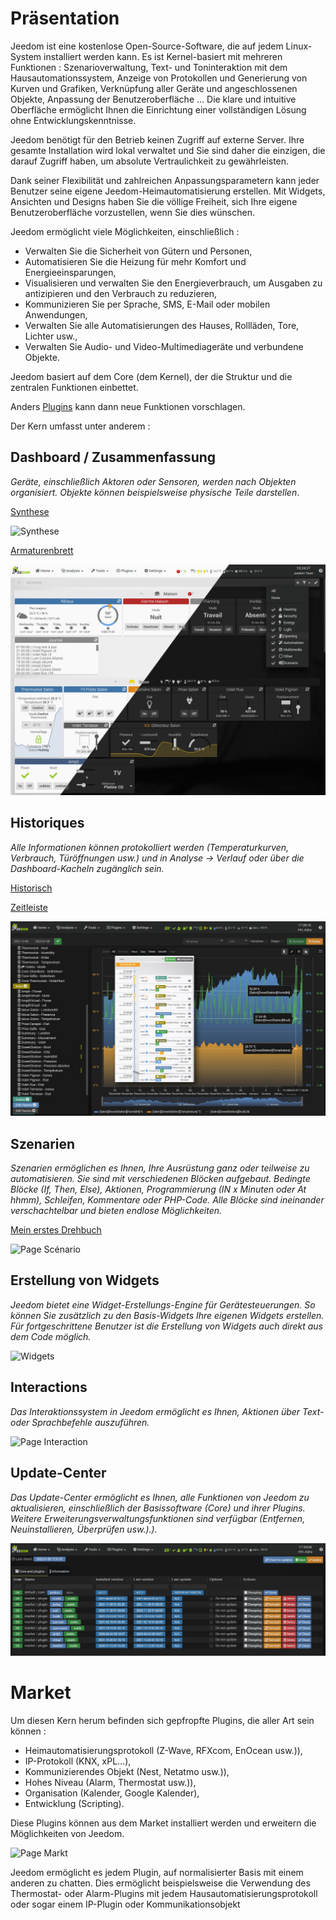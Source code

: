 # Präsentation

Jeedom ist eine kostenlose Open-Source-Software, die auf jedem Linux-System installiert werden kann. Es ist Kernel-basiert mit mehreren Funktionen : Szenarioverwaltung, Text- und Toninteraktion mit dem Hausautomationssystem, Anzeige von Protokollen und Generierung von Kurven und Grafiken, Verknüpfung aller Geräte und angeschlossenen Objekte, Anpassung der Benutzeroberfläche ... Die klare und intuitive Oberfläche ermöglicht Ihnen die Einrichtung einer vollständigen Lösung ohne Entwicklungskenntnisse.

Jeedom benötigt für den Betrieb keinen Zugriff auf externe Server. Ihre gesamte Installation wird lokal verwaltet und Sie sind daher die einzigen, die darauf Zugriff haben, um absolute Vertraulichkeit zu gewährleisten.

Dank seiner Flexibilität und zahlreichen Anpassungsparametern kann jeder Benutzer seine eigene Jeedom-Heimautomatisierung erstellen. Mit Widgets, Ansichten und Designs haben Sie die völlige Freiheit, sich Ihre eigene Benutzeroberfläche vorzustellen, wenn Sie dies wünschen.

Jeedom ermöglicht viele Möglichkeiten, einschließlich :

- Verwalten Sie die Sicherheit von Gütern und Personen,
- Automatisieren Sie die Heizung für mehr Komfort und Energieeinsparungen,
- Visualisieren und verwalten Sie den Energieverbrauch, um Ausgaben zu antizipieren und den Verbrauch zu reduzieren,
- Kommunizieren Sie per Sprache, SMS, E-Mail oder mobilen Anwendungen,
- Verwalten Sie alle Automatisierungen des Hauses, Rollläden, Tore, Lichter usw.,
- Verwalten Sie Audio- und Video-Multimediageräte und verbundene Objekte.


Jeedom basiert auf dem Core (dem Kernel), der die Struktur und die zentralen Funktionen einbettet.

Anders [Plugins](https://market.jeedom.com) kann dann neue Funktionen vorschlagen.

Der Kern umfasst unter anderem :

## Dashboard / Zusammenfassung

*Geräte, einschließlich Aktoren oder Sensoren, werden nach Objekten organisiert. Objekte können beispielsweise physische Teile darstellen*.

[Synthese](/de_DE/core/4.1/overview)

![Synthese](images/doc-presentation-synthese.jpg)

[Armaturenbrett](/de_DE/core/4.1/dashboard)

![Armaturenbrett](images/doc-presentation-dashboard.jpg)


## Historiques

*Alle Informationen können protokolliert werden (Temperaturkurven, Verbrauch, Türöffnungen usw.) und in Analyse → Verlauf oder über die Dashboard-Kacheln zugänglich sein.*

[Historisch](/de_DE/core/4.1/history)

[Zeitleiste](/de_DE/core/4.1/timeline)

![Page Historisch](images/doc-presentation-historique.jpg)

## Szenarien

*Szenarien ermöglichen es Ihnen, Ihre Ausrüstung ganz oder teilweise zu automatisieren. Sie sind mit verschiedenen Blöcken aufgebaut. Bedingte Blöcke (If, Then, Else), Aktionen, Programmierung (IN x Minuten oder At hhmm), Schleifen, Kommentare oder PHP-Code. Alle Blöcke sind ineinander verschachtelbar und bieten endlose Möglichkeiten.*

[Mein erstes Drehbuch](/de_DE/concept/#tocAnchor-4)

![Page Scénario](images/doc-presentation-scenario.jpg)

## Erstellung von Widgets

*Jeedom bietet eine Widget-Erstellungs-Engine für Gerätesteuerungen. So können Sie zusätzlich zu den Basis-Widgets Ihre eigenen Widgets erstellen. Für fortgeschrittene Benutzer ist die Erstellung von Widgets auch direkt aus dem Code möglich.*

![Widgets](images/doc-presentation-widgets.jpg)

## Interactions

*Das Interaktionssystem in Jeedom ermöglicht es Ihnen, Aktionen über Text- oder Sprachbefehle auszuführen.*

![Page Interaction](images/doc-presentation-interaction.jpg)

## Update-Center

*Das Update-Center ermöglicht es Ihnen, alle Funktionen von Jeedom zu aktualisieren, einschließlich der Basissoftware (Core) und ihrer Plugins. Weitere Erweiterungsverwaltungsfunktionen sind verfügbar (Entfernen, Neuinstallieren, Überprüfen usw.).).*

![Page Sauvegarde](images/doc-presentation-update.jpg)


# Market

Um diesen Kern herum befinden sich gepfropfte Plugins, die aller Art sein können :

-   Heimautomatisierungsprotokoll (Z-Wave, RFXcom, EnOcean usw.)),
-   IP-Protokoll (KNX, xPL…),
-   Kommunizierendes Objekt (Nest, Netatmo usw.)),
-   Hohes Niveau (Alarm, Thermostat usw.)),
-   Organisation (Kalender, Google Kalender),
-   Entwicklung (Scripting).

Diese Plugins können aus dem Market installiert werden und erweitern die Möglichkeiten von Jeedom.

![Page Markt](images/doc-presentation-market.jpg)

Jeedom ermöglicht es jedem Plugin, auf normalisierter Basis mit einem anderen zu chatten. Dies ermöglicht beispielsweise die Verwendung des Thermostat- oder Alarm-Plugins mit jedem Hausautomatisierungsprotokoll oder sogar einem IP-Plugin oder Kommunikationsobjekt

